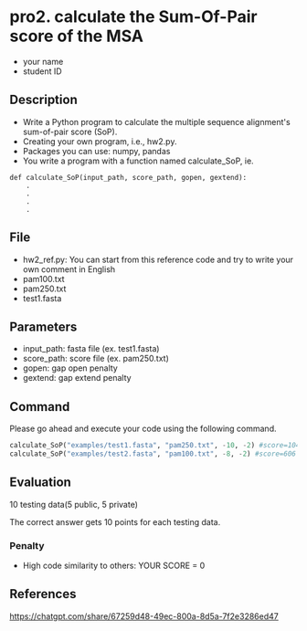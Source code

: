 # pro2. calculate the Sum-Of-Pair score of the MSA

-   your name
-   student ID

## Description

-   Write a Python program to calculate the multiple sequence alignment's sum-of-pair score (SoP).
-   Creating your own program, i.e., hw2.py.
-   Packages you can use: numpy, pandas
-   You write a program with a function named calculate_SoP, ie.

```
def calculate_SoP(input_path, score_path, gopen, gextend):
    .
    .
    .
    .
```

## File

-   hw2_ref.py: You can start from this reference code and try to write your own comment in English
-   pam100.txt
-   pam250.txt
-   test1.fasta

## Parameters

-   input_path: fasta file (ex. test1.fasta)
-   score_path: score file (ex. pam250.txt)
-   gopen: gap open penalty
-   gextend: gap extend penalty

## Command

Please go ahead and execute your code using the following command.

```Python
calculate_SoP("examples/test1.fasta", "pam250.txt", -10, -2) #score=1047
calculate_SoP("examples/test2.fasta", "pam100.txt", -8, -2) #score=606
```

## Evaluation

10 testing data(5 public, 5 private)

The correct answer gets 10 points for each testing data.

### Penalty

-   High code similarity to others: YOUR SCORE = 0

## References

https://chatgpt.com/share/67259d48-49ec-800a-8d5a-7f2e3286ed47

